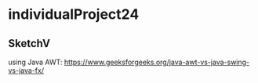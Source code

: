 # individualProject24

## SketchV
using Java AWT: https://www.geeksforgeeks.org/java-awt-vs-java-swing-vs-java-fx/
